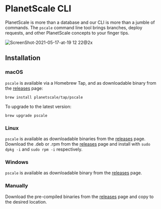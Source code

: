 # PlanetScale CLI

PlanetScale is more than a database and our CLI is more than a jumble of commands. The `pscale` command line tool brings branches, deploy requests, and other PlanetScale concepts to your finger tips.

![ScreenShot-2021-05-17-at-19 12 22@2x](https://user-images.githubusercontent.com/438920/118521960-30d72f80-b744-11eb-86fa-cd776767fd20.png)

## Installation

### macOS

`pscale` is available via a Homebrew Tap, and as downloadable binary from the [releases](https://github.com/planetscale/cli/releases/latest) page:

```
brew install planetscale/tap/pscale
```
To upgrade to the latest version:

```
brew upgrade pscale

```
### Linux

`pscale` is available as downloadable binaries from the [releases](https://github.com/planetscale/cli/releases/latest) page. Download the .deb or .rpm from the [releases](https://github.com/planetscale/cli/releases/latest) page and install with `sudo dpkg -i` and `sudo rpm -i` respectively.

### Windows

`pscale` is available as downloadable binary from the [releases](https://github.com/planetscale/cli/releases/latest) page.

### Manually

Download the pre-compiled binaries from the [releases](https://github.com/planetscale/cli/releases/latest) page and copy to the desired location.

